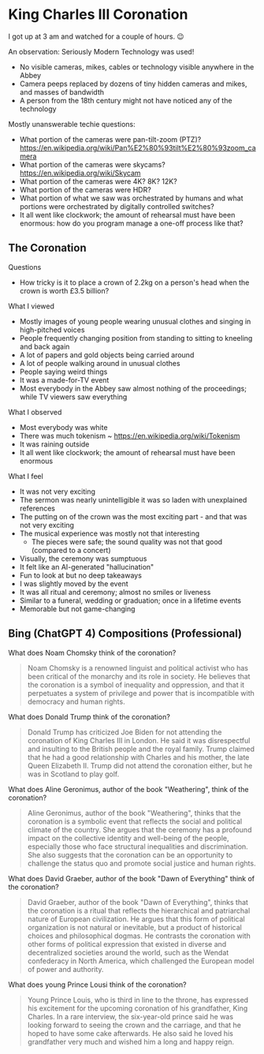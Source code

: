 # King Charles III Coronation

I got up at 3 am and watched for a couple of hours. 😉

An observation: Seriously Modern Technology was used!

* No visible cameras, mikes, cables or technology visible anywhere in the Abbey
* Camera peeps replaced by dozens of tiny hidden cameras and mikes, and masses of bandwidth
* A person from the 18th century might not have noticed any of the technology

Mostly unanswerable techie questions:

* What portion of the cameras were pan-tilt-zoom (PTZ)? https://en.wikipedia.org/wiki/Pan%E2%80%93tilt%E2%80%93zoom_camera
* What portion of the cameras were skycams? https://en.wikipedia.org/wiki/Skycam
* What portion of the cameras were 4K? 8K? 12K?
* What portion of the cameras were HDR?
* What portion of what we saw was orchestrated by humans and what portions were orchestrated by digitally controlled switches?
* It all went like clockwork; the amount of rehearsal must have been enormous: how do you program manage a one-off process like that?


## The Coronation

Questions

* How tricky is it to place a crown of 2.2kg on a person's head when the crown is worth £3.5 billion?

What I viewed

* Mostly images of young people wearing unusual clothes and singing in high-pitched voices
* People frequently changing position from standing to sitting to kneeling and back again
* A lot of papers and gold objects being carried around
* A lot of people walking around in unusual clothes
* People saying weird things
* It was a made-for-TV event
* Most everybody in the Abbey saw almost nothing of the proceedings; while TV viewers saw everything

What I observed

* Most everybody was white
* There was much tokenism ~ https://en.wikipedia.org/wiki/Tokenism
* It was raining outside
* It all went like clockwork; the amount of rehearsal must have been enormous

What I feel

* It was not very exciting
* The sermon was nearly unintelligible it was so laden with unexplained references
* The putting on of the crown was the most exciting part - and that was not very exciting
* The musical experience was mostly not that interesting
  * The pieces were safe; the sound quality was not that good (compared to a concert)
* Visually, the ceremony was sumptuous
* It felt like an AI-generated "hallucination"
* Fun to look at but no deep takeaways
* I was slightly moved by the event
* It was all ritual and ceremony; almost no smiles or liveness
* Similar to a funeral, wedding or graduation; once in a lifetime events
* Memorable but not game-changing



## Bing (ChatGPT 4) Compositions (Professional)

What does Noam Chomsky think of the coronation?

>Noam Chomsky is a renowned linguist and political activist who has been critical of the monarchy and its role in society. He believes that the coronation is a symbol of inequality and oppression, and that it perpetuates a system of privilege and power that is incompatible with democracy and human rights.


What does Donald Trump think of the coronation?

>Donald Trump has criticized Joe Biden for not attending the coronation of King Charles III in London. He said it was disrespectful and insulting to the British people and the royal family. Trump claimed that he had a good relationship with Charles and his mother, the late Queen Elizabeth II. Trump did not attend the coronation either, but he was in Scotland to play golf.


What does Aline Geronimus, author of the book "Weathering", think of the coronation?

>Aline Geronimus, author of the book "Weathering", thinks that the coronation is a symbolic event that reflects the social and political climate of the country. She argues that the ceremony has a profound impact on the collective identity and well-being of the people, especially those who face structural inequalities and discrimination. She also suggests that the coronation can be an opportunity to challenge the status quo and promote social justice and human rights.


What does David Graeber, author of the book "Dawn of Everything" think of the coronation?

> David Graeber, author of the book "Dawn of Everything", thinks that the coronation is a ritual that reflects the hierarchical and patriarchal nature of European civilization. He argues that this form of political organization is not natural or inevitable, but a product of historical choices and philosophical dogmas. He contrasts the coronation with other forms of political expression that existed in diverse and decentralized societies around the world, such as the Wendat confederacy in North America, which challenged the European model of power and authority.


What does young Prince Lousi think of the coronation?

> Young Prince Louis, who is third in line to the throne, has expressed his excitement for the upcoming coronation of his grandfather, King Charles. In a rare interview, the six-year-old prince said he was looking forward to seeing the crown and the carriage, and that he hoped to have some cake afterwards. He also said he loved his grandfather very much and wished him a long and happy reign.
